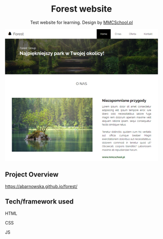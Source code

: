 <h1 align="center">Forest website</h4>
<p align='center'>Test website for learning. Design by <a href='http://mmschool.pl'>MMCSchool.pl</a> </p>

<p align="center">
  <a >
    <img src="./forest-screenshoot.png"
         alt="Screenshot">
  </a>
</p>

## Project Overview 

https://abarnowska.github.io/forest/

## Tech/framework used

<p>HTML</p>
<p>CSS</p>
<p>JS</p>
